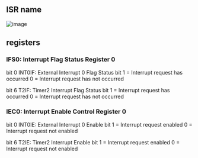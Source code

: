 ## ISR name
![image](https://user-images.githubusercontent.com/78663960/196061937-dc3b2d23-51cb-4210-ad01-83e7dec015a0.png)

## registers
### IFS0: Interrupt Flag Status Register 0

bit 0 INT0IF: External Interrupt 0 Flag Status bit
1 = Interrupt request has occurred
0 = Interrupt request has not occurred

bit 6 T2IF: Timer2 Interrupt Flag Status bit
1 = Interrupt request has occurred
0 = Interrupt request has not occurred

### IEC0: Interrupt Enable Control Register 0

bit 0 INT0IE: External Interrupt 0 Enable bit
1 = Interrupt request enabled
0 = Interrupt request not enabled

bit 6 T2IE: Timer2 Interrupt Enable bit
1 = Interrupt request enabled
0 = Interrupt request not enabled

